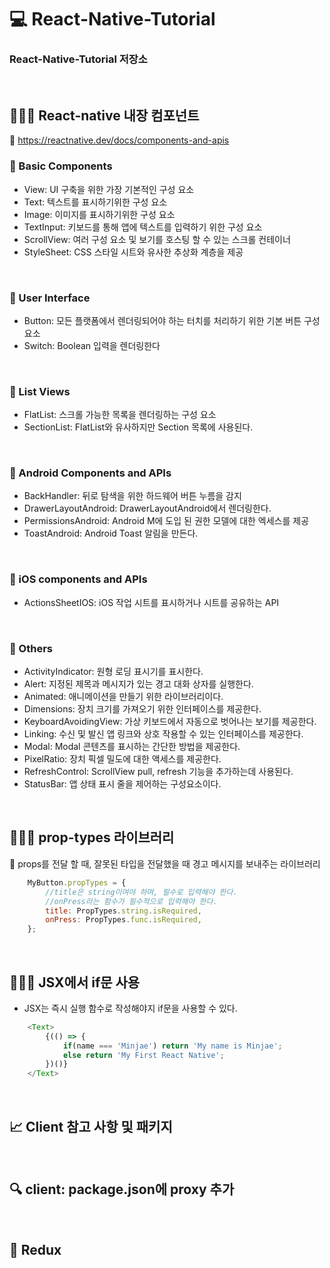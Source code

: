 # 💻 React-Native-Tutorial
### React-Native-Tutorial 저장소

<br />

## 👨🏻‍💻 React-native 내장 컴포넌트
🔖 https://reactnative.dev/docs/components-and-apis

### 🏃 Basic Components  
- View: UI 구축을 위한 가장 기본적인 구성 요소
- Text: 텍스트를 표시하기위한 구성 요소
- Image: 이미지를 표시하기위한 구성 요소
- TextInput: 키보드를 통해 앱에 텍스트를 입력하기 위한 구성 요소
- ScrollView: 여러 구성 요소 및 보기를 호스팅 할 수 있는 스크롤 컨테이너
- StyleSheet: CSS 스타일 시트와 유사한 추상화 계층을 제공

<br />

### 🏃 User Interface
- Button: 모든 플랫폼에서 렌더링되어야 하는 터치를 처리하기 위한 기본 버튼 구성 요소
- Switch: Boolean 입력을 렌더링한다

<br />

### 🏃 List Views
- FlatList: 스크롤 가능한 목록을 렌더링하는 구성 요소
- SectionList: FlatList와 유사하지만 Section 목록에 사용된다.

<br />

### 🏃 Android Components and APIs
- BackHandler: 뒤로 탐색을 위한 하드웨어 버튼 누름을 감지
- DrawerLayoutAndroid: DrawerLayoutAndroid에서 렌더링한다.
- PermissionsAndroid: Android M에 도입 된 권한 모델에 대한 엑세스를 제공
- ToastAndroid: Android Toast 알림을 만든다.

<br />

### 🏃 iOS components and APIs
- ActionsSheetIOS: iOS 작업 시트를 표시하거나 시트를 공유하는 API

<br />

### 🏃 Others
- ActivityIndicator: 원형 로딩 표시기를 표시한다.
- Alert: 지정된 제목과 메시지가 있는 경고 대화 상자를 실행한다.
- Animated: 애니메이션을 만들기 위한 라이브러리이다.
- Dimensions: 장치 크기를 가져오기 위한 인터페이스를 제공한다.
- KeyboardAvoidingView: 가상 키보드에서 자동으로 벗어나는 보기를 제공한다.
- Linking: 수신 및 발신 앱 링크와 상호 작용할 수 있는 인터페이스를 제공한다.
- Modal: Modal 콘텐츠를 표시하는 간단한 방법을 제공한다.
- PixelRatio: 장치 픽셀 밀도에 대한 액세스를 제공한다.
- RefreshControl: ScrollView pull, refresh 기능을 추가하는데 사용된다.
- StatusBar: 앱 상태 표시 줄을 제어하는 구성요소이다.


<br />

## 👨🏻‍💻 prop-types 라이브러리
🔖 props를 전달 할 때, 잘못된 타입을 전달했을 때 경고 메시지를 보내주는 라이브러리

```javascript
    MyButton.propTypes = {
        //title은 string이여야 하며, 필수로 입력해야 한다.
        //onPress라는 함수가 필수적으로 입력해야 한다.
        title: PropTypes.string.isRequired,
        onPress: PropTypes.func.isRequired,
    };

```

<br />

## 👨🏻‍💻 JSX에서 if문 사용
- JSX는 즉시 실행 함수로 작성해야지 if문을 사용할 수 있다.

```javascript
    <Text>
        {(() => {
            if(name === 'Minjae') return 'My name is Minjae';
            else return 'My First React Native';
        })()}
    </Text>
```

<br />

## 📈 Client 참고 사항 및 패키지

<br />

## 🔍 client: package.json에 proxy 추가


<br />

## 🏃 Redux
